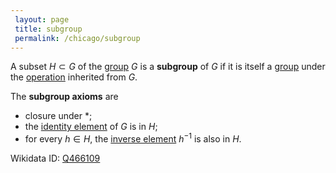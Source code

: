 ```yaml
---
 layout: page
 title: subgroup
 permalink: /chicago/subgroup
---
```

A subset $H\subset G$ of the [group](https://defsmath.github.io/DefsMath/group) $G$ is a **subgroup** of $G$ if it is itself a [group](https://defsmath.github.io/DefsMath/group) under the [operation](https://defsmath.github.io/DefsMath/binary_operation) inherited from $G$.

The **subgroup axioms** are
- closure under $*$;
- the [identity element](https://defsmath.github.io/DefsMath/identity_element) of $G$ is in $H$;
- for every $h\in H$, the [inverse element](https://defsmath.github.io/DefsMath/inverse_element) $h^{-1}$ is also in $H$. 

Wikidata ID: [Q466109](https://www.wikidata.org/wiki/Q466109)